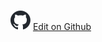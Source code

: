  ![](/bridge-api/assets/github-logo.svg "GitHub Logo") [Edit on Github](https://github.com/tedee-com/tedee-bridge-api/blob/master/overview/release_notes.md)